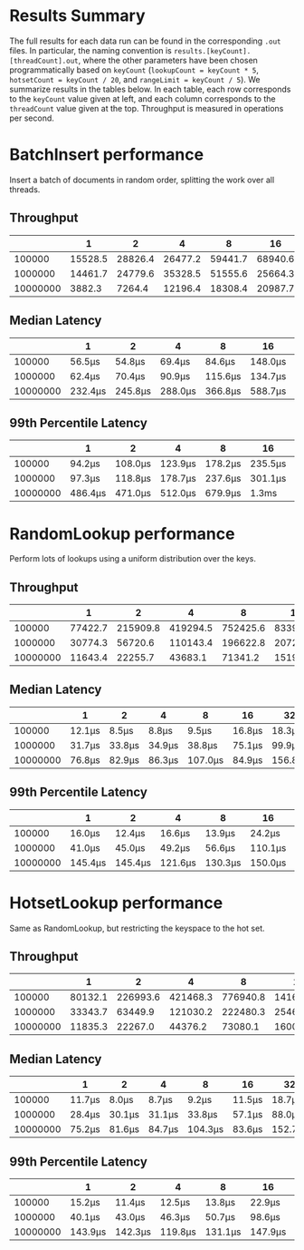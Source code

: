 # Results Summary

The full results for each data run can be found in the corresponding `.out` files. In particular, the naming convention is `results.[keyCount].[threadCount].out`, where the other parameters have been chosen programmatically based on `keyCount` (`lookupCount = keyCount * 5`, `hotsetCount = keyCount / 20`, and `rangeLimit = keyCount / 5`). We summarize results in the tables below. In each table, each row corresponds to the `keyCount` value given at left, and each column corresponds to the `threadCount` value given at the top. Throughput is measured in operations per second.

# BatchInsert performance

Insert a batch of documents in random order, splitting the work over all threads.

## Throughput

|          |       1 |       2 |       4 |       8 |      16 |      32 |
| -------- | ------- | ------- | ------- | ------- | ------- | ------- |
|   100000 | 15528.5 | 28826.4 | 26477.2 | 59441.7 | 68940.6 | 54981.4 |
|  1000000 | 14461.7 | 24779.6 | 35328.5 | 51555.6 | 25664.3 |  8431.6 |
| 10000000 |  3882.3 |  7264.4 | 12196.4 | 18308.4 | 20987.7 | 23294.5 |

## Median Latency

|          |       1 |       2 |       4 |       8 |      16 |      32 |
| -------- | ------- | ------- | ------- | ------- | ------- | ------- |
|   100000 |  56.5μs |  54.8μs |  69.4μs |  84.6μs | 148.0μs | 468.9μs |
|  1000000 |  62.4μs |  70.4μs |  90.9μs | 115.6μs | 134.7μs | 235.2μs |
| 10000000 | 232.4μs | 245.8μs | 288.0μs | 366.8μs | 588.7μs | 820.4μs |

## 99th Percentile Latency

|          |       1 |       2 |       4 |       8 |      16 |      32 |
| -------- | ------- | ------- | ------- | ------- | ------- | ------- |
|   100000 |  94.2μs | 108.0μs | 123.9μs | 178.2μs | 235.5μs |   1.1ms |
|  1000000 |  97.3μs | 118.8μs | 178.7μs | 237.6μs | 301.1μs | 892.9μs |
| 10000000 | 486.4μs | 471.0μs | 512.0μs | 679.9μs |   1.3ms |   1.8ms |

# RandomLookup performance

Perform lots of lookups using a uniform distribution over the keys.

## Throughput

|          |       1 |        2 |        4 |        8 |       16 |        32 |
| -------- | ------- | -------- | -------- | -------- | -------- | --------- |
|   100000 | 77422.7 | 215909.8 | 419294.5 | 752425.6 | 833915.6 | 1216290.1 |
|  1000000 | 30774.3 |  56720.6 | 110143.4 | 196622.8 | 207290.8 |  161732.6 |
| 10000000 | 11643.4 |  22255.7 |  43683.1 |  71341.2 | 151938.5 |  190669.1 |

## Median Latency

|          |      1 |      2 |      4 |       8 |     16 |      32 |
| -------- | ------ | ------ | ------ | ------- | ------ | ------- |
|   100000 | 12.1μs |  8.5μs |  8.8μs |   9.5μs | 16.8μs |  18.3μs |
|  1000000 | 31.7μs | 33.8μs | 34.9μs |  38.8μs | 75.1μs |  99.9μs |
| 10000000 | 76.8μs | 82.9μs | 86.3μs | 107.0μs | 84.9μs | 156.8μs |

## 99th Percentile Latency

|          |       1 |       2 |       4 |       8 |      16 |      32 |
| -------- | ------- | ------- | ------- | ------- | ------- | ------- |
|   100000 |  16.0μs |  12.4μs |  16.6μs |  13.9μs |  24.2μs |  26.1μs |
|  1000000 |  41.0μs |  45.0μs |  49.2μs |  56.6μs | 110.1μs | 157.7μs |
| 10000000 | 145.4μs | 145.4μs | 121.6μs | 130.3μs | 150.0μs | 195.3μs |

# HotsetLookup performance

Same as RandomLookup, but restricting the keyspace to the hot set.

## Throughput

|          |       1 |        2 |        4 |        8 |        16 |        32 |
| -------- | ------- | -------- | -------- | -------- | --------- | --------- |
|   100000 | 80132.1 | 226993.6 | 421468.3 | 776940.8 | 1416978.5 | 1214016.4 |
|  1000000 | 33343.7 |  63449.9 | 121030.2 | 222480.3 |  254656.3 |  125083.9 |
| 10000000 | 11835.3 |  22267.0 |  44376.2 |  73080.1 |  160043.9 |  192630.8 |

## Median Latency

|          |      1 |      2 |      4 |       8 |     16 |      32 |
| -------- | ------ | ------ | ------ | ------- | ------ | ------- |
|   100000 | 11.7μs |  8.0μs |  8.7μs |   9.2μs | 11.5μs |  18.7μs |
|  1000000 | 28.4μs | 30.1μs | 31.1μs |  33.8μs | 57.1μs |  88.0μs |
| 10000000 | 75.2μs | 81.6μs | 84.7μs | 104.3μs | 83.6μs | 152.7μs |

## 99th Percentile Latency

|          |       1 |       2 |       4 |       8 |      16 |      32 |
| -------- | ------- | ------- | ------- | ------- | ------- | ------- |
|   100000 |  15.2μs |  11.4μs |  12.5μs |  13.8μs |  22.9μs |  26.2μs |
|  1000000 |  40.1μs |  43.0μs |  46.3μs |  50.7μs |  98.6μs | 148.2μs |
| 10000000 | 143.9μs | 142.3μs | 119.8μs | 131.1μs | 147.9μs | 192.9μs |
